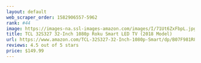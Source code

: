 ```yaml
---
layout: default 
﻿web_scraper_order: 1582906557-5962
rank: #44
image: https://images-na.ssl-images-amazon.com/images/I/71Ut6ZxFbpL.jpg
title: TCL 32S327 32-Inch 1080p Roku Smart LED TV (2018 Model)
url: https://www.amazon.com/TCL-32S327-32-Inch-1080p-Smart/dp/B07F981R8M/ref=zg_mw_electronics_44?_encoding=UTF8&psc=1&refRID=57162F156C34G7WF8S8A
reviews: 4.5 out of 5 stars
price: $149.99 
---
```

